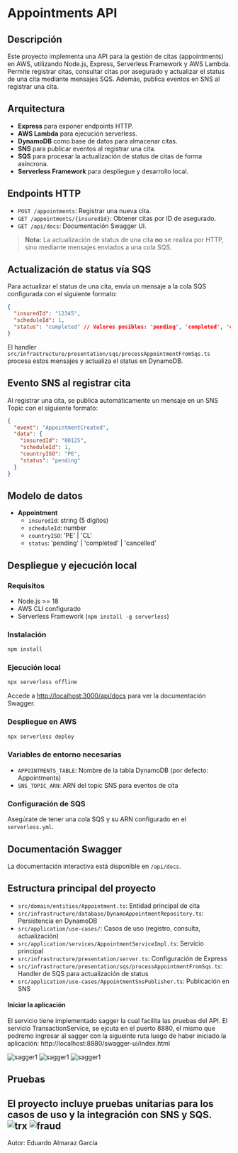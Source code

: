 # Appointments API

## Descripción
Este proyecto implementa una API para la gestión de citas (appointments) en AWS, utilizando Node.js, Express, Serverless Framework y AWS Lambda. Permite registrar citas, consultar citas por asegurado y actualizar el status de una cita mediante mensajes SQS. Además, publica eventos en SNS al registrar una cita.

## Arquitectura
- **Express** para exponer endpoints HTTP.
- **AWS Lambda** para ejecución serverless.
- **DynamoDB** como base de datos para almacenar citas.
- **SNS** para publicar eventos al registrar una cita.
- **SQS** para procesar la actualización de status de citas de forma asíncrona.
- **Serverless Framework** para despliegue y desarrollo local.

## Endpoints HTTP
- `POST /appointments`: Registrar una nueva cita.
- `GET /appointments/{insuredId}`: Obtener citas por ID de asegurado.
- `GET /api/docs`: Documentación Swagger UI.

> **Nota:** La actualización de status de una cita **no** se realiza por HTTP, sino mediante mensajes enviados a una cola SQS.

## Actualización de status vía SQS
Para actualizar el status de una cita, envía un mensaje a la cola SQS configurada con el siguiente formato:

```json
{
  "insuredId": "12345",
  "scheduleId": 1,
  "status": "completed" // Valores posibles: 'pending', 'completed', 'cancelled'
}
```

El handler `src/infrastructure/presentation/sqs/processAppointmentFromSqs.ts` procesa estos mensajes y actualiza el status en DynamoDB.

## Evento SNS al registrar cita
Al registrar una cita, se publica automáticamente un mensaje en un SNS Topic con el siguiente formato:

```json
{
  "event": "AppointmentCreated",
  "data": {
    "insuredId": "00125",
    "scheduleId": 1,
    "countryISO": "PE",
    "status": "pending"
  }
}
```

## Modelo de datos
- **Appointment**
  - `insuredId`: string (5 dígitos)
  - `scheduleId`: number
  - `countryISO`: 'PE' | 'CL'
  - `status`: 'pending' | 'completed' | 'cancelled'

## Despliegue y ejecución local

### Requisitos
- Node.js >= 18
- AWS CLI configurado
- Serverless Framework (`npm install -g serverless`)

### Instalación
```sh
npm install
```

### Ejecución local
```sh
npx serverless offline
```
Accede a [http://localhost:3000/api/docs](http://localhost:3000/api/docs) para ver la documentación Swagger.

### Despliegue en AWS
```sh
npx serverless deploy
```

### Variables de entorno necesarias
- `APPOINTMENTS_TABLE`: Nombre de la tabla DynamoDB (por defecto: Appointments)
- `SNS_TOPIC_ARN`: ARN del topic SNS para eventos de cita

### Configuración de SQS
Asegúrate de tener una cola SQS y su ARN configurado en el `serverless.yml`.

## Documentación Swagger
La documentación interactiva está disponible en `/api/docs`.

## Estructura principal del proyecto
- `src/domain/entities/Appointment.ts`: Entidad principal de cita
- `src/infrastructure/database/DynamoAppointmentRepository.ts`: Persistencia en DynamoDB
- `src/application/use-cases/`: Casos de uso (registro, consulta, actualización)
- `src/application/services/AppointmentServiceImpl.ts`: Servicio principal
- `src/infrastructure/presentation/server.ts`: Configuración de Express
- `src/infrastructure/presentation/sqs/processAppointmentFromSqs.ts`: Handler de SQS para actualización de status
- `src/application/use-cases/AppointmentSnsPublisher.ts`: Publicación en SNS


#### Iniciar la aplicación
El servicio tiene implementado sagger la cual facilita las pruebas del API.
El servicio TransactionService, se ejcuta en el puerto 8880, el mismo que podremo ingresar al sagger con la sigueinte ruta luego de haber iniciado la aplicación: http://localhost:8880/swagger-ui/index.html

![sagger1](images//ini1.png)
![sagger1](images//ini2.png)
![sagger1](images//ini3.png)


## Pruebas
El proyecto incluye pruebas unitarias para los casos de uso y la integración con SNS y SQS.
![trx](images//p1.png)
![fraud](images//p2.png)
---
Autor: Eduardo Almaraz García
